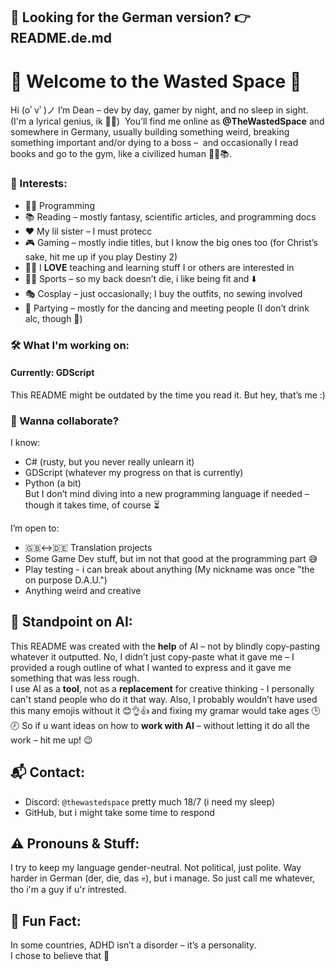 ## 📘 Looking for the German version? 👉 README.de.md
# 👾 Welcome to the Wasted Space 🚀

Hi (oﾟvﾟ)ノ
I’m Dean – dev by day, gamer by night, and no sleep in sight. (I'm a lyrical genius, ik 🎤✨)  
You’ll find me online as **@TheWastedSpace** and somewhere in Germany, usually building something weird, breaking something important and/or dying to a boss –  
and occasionally I read books and go to the gym, like a civilized human 🧘‍♂️📚.

### 🧠 Interests:
- 🧑‍💻 Programming
- 📚 Reading – mostly fantasy, scientific articles, and programming docs
- ❤️ My lil sister – I must protecc
- 🎮 Gaming – mostly indie titles, but I know the big ones too (for Christ’s sake, hit me up if you play Destiny 2)
- 🧑‍🎓 I **LOVE** teaching and learning stuff I or others are interested in
- 🏃‍♂️ Sports – so my back doesn’t die, i like being fit and ⬇️
- 🎭 Cosplay – just occasionally; I buy the outfits, no sewing involved
- 🎉 Partying – mostly for the dancing and meeting people (I don’t drink alc, though 🚱)

### 🛠️ What I'm working on:
#### Currently: GDScript  
This README might be outdated by the time you read it. But hey, that’s me :)

### 🤝 Wanna collaborate?
I know:
- C# (rusty, but you never really unlearn it)
- GDScript (whatever my progress on that is currently)
- Python (a bit)  
But I don’t mind diving into a new programming language if needed – though it takes time, of course ⏳



I’m open to:
- 🇬🇧↔️🇩🇪 Translation projects
- Some Game Dev stuff, but im not that good at the programming part 😅
- Play testing - i can break about anything (My nickname was once "the on purpose D.A.U.")
- Anything weird and creative

## 🤖 Standpoint on AI:
This README was created with the **help** of AI – not by blindly copy-pasting whatever it outputted.
No, I didn’t just copy-paste what it gave me – I provided a rough outline of what I wanted to express and it gave me something that was less rough.  
I use AI as a **tool**, not as a **replacement** for creative thinking - I personally can't stand people who do it that way.
Also, I probably wouldn’t have used this many emojis without it 😊👌👍 and fixing my gramar would take ages 🕒🕗 
So if u want ideas on how to **work with AI** – without letting it do all the work – hit me up! 😉

## 📬 Contact:
- Discord: `@thewastedspace` pretty much 18/7 (i need my sleep)
- GitHub, but i might take some time to respond

## ⚠️ Pronouns & Stuff:
I try to keep my language gender-neutral. Not political, just polite.
Way harder in German (der, die, das 💀), but i manage.
So just call me whatever, tho i'm a guy if u'r intrested.

## 🧩 Fun Fact:
In some countries, ADHD isn’t a disorder – it’s a personality.  
I chose to believe that 🥹


<!---
TheWastedSpace/TheWastedSpace is a ✨ special ✨ repository because its `README.md` (this file) appears on your GitHub profile.
You can click the Preview link to take a look at your changes.
--->
